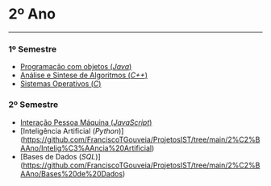 # 2º Ano
---
### 1º Semestre
+ [Programação com objetos (*Java*)](https://github.com/FranciscoTGouveia/ProjetosIST/tree/main/2%C2%BAAno/Programa%C3%A7%C3%A3o%20com%20Objectos)
+ [Análise e Sintese de Algoritmos (*C++*)]()
+ [Sistemas Operativos (*C*)](https://github.com/FranciscoTGouveia/ProjetosIST/tree/main/2%C2%BAAno/Sistemas%20Operativos)
### 2º Semestre
+ [Interação Pessoa Máquina (*JavaScript*)](https://github.com/FranciscoTGouveia/ProjetosIST/tree/main/2%C2%BAAno/Intera%C3%A7%C3%A3o%20Pessoa%20M%C3%A1quina)
+ [Inteligência Artificial (*Python*)] (https://github.com/FranciscoTGouveia/ProjetosIST/tree/main/2%C2%BAAno/Intelig%C3%AAncia%20Artificial)
+ [Bases de Dados (*SQL*)] (https://github.com/FranciscoTGouveia/ProjetosIST/tree/main/2%C2%BAAno/Bases%20de%20Dados)
